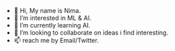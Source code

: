 - 👋 Hi, My name is Nima. 
- 👀 I’m interested in ML & AI.
- 🌱 I’m currently learning AI.
- 💞️ I’m looking to collaborate on ideas i find interesting.
- 📫 reach me by Email/Twitter.

<!---
Pneuma-6/Pneuma-6 is a ✨ special ✨ repository because its `README.md` (this file) appears on your GitHub profile.
You can click the Preview link to take a look at your changes.
--->
